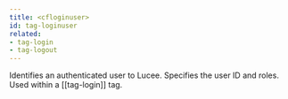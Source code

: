 ```yaml
---
title: <cfloginuser>
id: tag-loginuser
related:
- tag-login
- tag-logout
---
```


Identifies an authenticated user to Lucee. Specifies the user ID and roles. Used within a [[tag-login]] tag.
